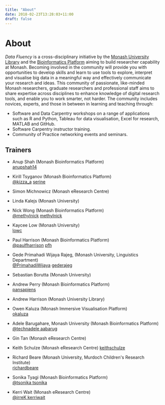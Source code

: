 ```yaml
---
title: "About"
date: 2018-02-23T13:28:03+11:00
draft: false
---
```


# About

_Data Fluency_ is a cross-disciplinary initiative by the [Monash University 
Library](https://www.monash.edu/library)
and the [Bioinformatics Platform](http://platforms.monash.edu/bioinformatics) aiming to 
build researcher capability at 
Monash. 
Becoming involved in the community will provide you with 
opportunities to develop skills and learn to use tools to explore, interpret 
and visualise big data in a meaningful way and effectively communicate your 
research and ideas. This community of passionate, like-minded Monash 
researchers, graduate researchers and professional staff aims to share 
expertise across disciplines to enhance knowledge of digital research tools, 
and enable you to work smarter, not harder. The community includes novices,
experts, and those in between in learning and teaching through:

 - Software and Data Carpentry workshops on a range of applications such as R and 
   Python, Tableau for data visualisation, Excel for research, MATLAB and GitHub.
 - Software Carpentry instructor training.
 - Community of Practice networking events and seminars.
 
## Trainers

* Anup Shah (Monash Bioinformatics Platform)<br>
  <a href="https://github.com/anupshah14"><i class="fab fa-github-square"></i> anupshah14</a>
  
* Kirill Tsyganov (Monash Bioinformatics Platform)<br>
  <a href="https://twitter.com/kizza_a"><i class="fab fa-twitter-square"></i> @kizza_a</a> <a href="https://github.com/serine"><i class="fab fa-github-square"></i> serine</a>

* Simon Michnowicz (Monash eResearch Centre)

* Linda Kalejs (Monash University)

* Nick Wong (Monash Bioinformatics Platform)<br>
  <a href="https://twitter.com/methylnick"><i class="fab fa-twitter-square"></i> @methylnick</a> <a href="https://github.com/methylnick"><i class="fab fa-github-square"></i> methylnick</a>

* Kaycee Low (Monash University)<br>
  <a href="https://github.com/lowc"><i class="fab fa-github-square"></i> lowc</a>

* Paul Harrison (Monash Bioinformatics Platform)<br>
  <a href="https://twitter.com/paulfharrison"><i class="fab fa-twitter-square"></i> @paulfharrison</a> <a href="https://github.com/methylnick"> <a href="https://github.com/pfh"><i class="fab fa-github-square"></i> pfh</a>

* Gede Primahadi Wijaya Rajeg, (Monash University, Linguistics Department)<br>
  <a href="https://twitter.com/PrimahadiWijaya"><i class="fab fa-twitter-square"></i> @PrimahadiWijaya</a> <a href="https://github.com/gederajeg"><i class="fab fa-github-square"></i> gederajeg</a>

* Sebastian Borutta (Monash University)

* Andrew Perry (Monash Bioinformatics Platform)<br>
  <a href="https://github.com/pansapiens"><i class="fab fa-github-square"></i> pansapiens</a>

* Andrew Harrison (Monash University Library)

* Owen Kaluza (Monash Immersive Visualisation Platform)<br>
  <a href="https://github.com/okaluza"><i class="fab fa-github-square"></i> okaluza</a>

* Adele Barugahare, Monash University (Monash Bioinformatics Platform)<br>
  <a href="https://twitter.com/technadele"><i class="fab fa-twitter-square"></i> @technadele</a><a href="https://github.com/aabarug"><i class="fab fa-github-square"></i> aabarug</a>

* Gin Tan (Monash eResearch Centre)

* Keith Schulze (Monash eResearch Centre)
  <a href="https://github.com/keithschulze"><i class="fab fa-github-square"></i> keithschulze</a>

* Richard Beare (Monash University, Murdoch Children's Research Institute)<br>
  <a href="https://github.com/richardbeare"><i class="fab fa-github-square"></i> richardbeare</a>

* Sonika Tyagi (Monash Bioinformatics Platform)<br>
  <a href="https://twitter.com/tsonika"><i class="fab fa-twitter-square"></i> @tsonika</a><a href="https://github.com/tsonika"><i class="fab fa-github-square"></i> tsonika</a>

* Kerri Wait (Monash eResearch Centre)<br>
  <a href="https://twitter.com/irreK"><i class="fab fa-twitter-square"></i> @irreK</a><a href="https://github.com/kerriwait"><i class="fab fa-github-square"></i> kerriwait</a>
